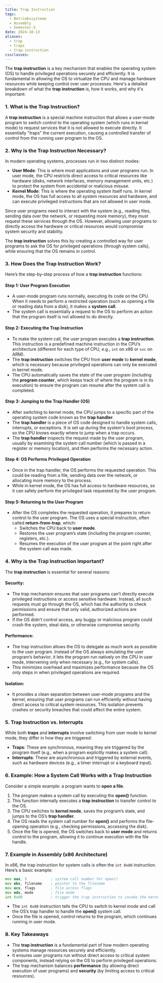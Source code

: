 ```yaml
---
title: Trap Instruction
tags:
  - Betriebssysteme
  - Assembly
  - Semester-3
date: 2024-10-13
aliases:
  - trap
  - traps
  - trap-instruction
cssclasses:
---
```

The **trap instruction** is a key mechanism that enables the operating system (OS) to handle privileged operations securely and efficiently. It is fundamental in allowing the OS to virtualize the CPU and manage hardware resources while keeping control over user processes. Here's a detailed breakdown of what the **trap instruction** is, how it works, and why it's important:

### **1. What is the Trap Instruction?**

A **trap instruction** is a special machine instruction that allows a user-mode program to switch control to the operating system (which runs in kernel mode) to request services that it is not allowed to execute directly. It essentially "traps" the current execution, causing a controlled transfer of control from the running user program to the OS.

### **2. Why is the Trap Instruction Necessary?**

In modern operating systems, processes run in two distinct modes:

- **User Mode**: This is where most applications and user programs run. In user mode, the CPU restricts direct access to critical resources like hardware (disks, network interfaces, memory management units, etc.) to protect the system from accidental or malicious misuse.
- **Kernel Mode**: This is where the operating system itself runs. In kernel mode, the OS has full access to all system resources and hardware, and can execute privileged instructions that are not allowed in user mode.

Since user programs need to interact with the system (e.g., reading files, sending data over the network, or requesting more memory), they must request these services through the OS. However, allowing user programs to directly access the hardware or critical resources would compromise system security and stability.

The **trap instruction** solves this by creating a controlled way for user programs to ask the OS for privileged operations (through system calls), while ensuring that the OS remains in control.

### **3. How Does the Trap Instruction Work?**

Here’s the step-by-step process of how a **trap instruction** functions:

#### **Step 1: User Program Execution**

- A user-mode program runs normally, executing its code on the CPU. When it needs to perform a restricted operation (such as opening a file or reading data from a disk), it makes a **system call**.
- The system call is essentially a request to the OS to perform an action that the program itself is not allowed to do directly.

#### **Step 2: Executing the Trap Instruction**

- To make the system call, the user program executes a **trap instruction**. This instruction is a predefined machine instruction in the CPU’s architecture (different for each type of CPU, e.g., `int` on x86 or `svc` on ARM).
- The **trap instruction** switches the CPU from **user mode** to **kernel mode**, which is necessary because privileged operations can only be executed in kernel mode.
- The CPU automatically saves the state of the user program (including the **program counter**, which keeps track of where the program is in its execution) to ensure the program can resume after the system call is completed.

#### **Step 3: Jumping to the Trap Handler (OS)**

- After switching to kernel mode, the CPU jumps to a specific part of the operating system code known as the **trap handler**.
- The **trap handler** is a piece of OS code designed to handle system calls, interrupts, or exceptions. It is set up during the system's boot process, so the CPU knows exactly where to jump when a trap occurs.
- The **trap handler** inspects the request made by the user program, usually by examining the system call number (which is passed in a register or memory location), and then performs the necessary action.

#### **Step 4: OS Performs Privileged Operation**

- Once in the trap handler, the OS performs the requested operation. This could be reading from a file, sending data over the network, or allocating more memory to the process.
- While in kernel mode, the OS has full access to hardware resources, so it can safely perform the privileged task requested by the user program.

#### **Step 5: Returning to the User Program**

- After the OS completes the requested operation, it prepares to return control to the user program. The OS uses a special instruction, often called **return-from-trap**, which:
    - Switches the CPU back to **user mode**.
    - Restores the user program’s state (including the program counter, registers, etc.).
    - Resumes the execution of the user program at the point right after the system call was made.

### **4. Why is the Trap Instruction Important?**

The **trap instruction** is essential for several reasons:

#### **Security**:

- The trap mechanism ensures that user programs can’t directly execute privileged instructions or access sensitive hardware. Instead, all such requests must go through the OS, which has the authority to check permissions and ensure that only valid, authorized actions are performed.
- If the OS didn’t control access, any buggy or malicious program could crash the system, steal data, or otherwise compromise security.

#### **Performance**:

- The trap instruction allows the OS to delegate as much work as possible to the user program. Instead of the OS always simulating the user program’s behavior, it lets the program run natively on the CPU in user mode, intervening only when necessary (e.g., for system calls).
- This minimizes overhead and maximizes performance because the OS only steps in when privileged operations are required.

#### **Isolation**:

- It provides a clean separation between user-mode programs and the kernel, ensuring that user programs can run efficiently without having direct access to critical system resources. This isolation prevents crashes or security breaches that could affect the entire system.

### **5. Trap Instruction vs. Interrupts**

While both **traps** and **interrupts** involve switching from user mode to kernel mode, they differ in how they are triggered:

- **Traps**: These are synchronous, meaning they are triggered by the program itself (e.g., when a program explicitly makes a system call).
- **Interrupts**: These are asynchronous and triggered by external events, such as hardware devices (e.g., a timer interrupt or a keyboard input).

### **6. Example: How a System Call Works with a Trap Instruction**

Consider a simple example: a program wants to **open a file**.

1. The program makes a system call by executing the **open()** function.
2. This function internally executes a **trap instruction** to transfer control to the OS.
3. The CPU switches to **kernel mode**, saves the program’s state, and jumps to the OS’s **trap handler**.
4. The OS reads the system call number for **open()** and performs the file-opening operation (e.g., checking permissions, accessing the disk).
5. Once the file is opened, the OS switches back to **user mode** and returns control to the program, allowing it to continue execution with the file handle.

### **7. Example in Assembly (x86 Architecture)**

In x86, the trap instruction for system calls is often the `int 0x80` instruction. Here’s a basic example:

```asm fold="x86 Architecture"
mov eax, 5           ; system call number for open()
mov ebx, filename    ; pointer to the filename
mov ecx, flags       ; file access flags
mov edx, mode        ; file mode
int 0x80             ; trigger the trap instruction to invoke the kernel
```
- The `int 0x80` instruction tells the CPU to switch to kernel mode and call the OS’s trap handler to handle the **open()** system call.
- Once the file is opened, control returns to the program, which continues running in user mode.

### **8. Key Takeaways**

- The **trap instruction** is a fundamental part of how modern operating systems manage resources securely and efficiently.
- It ensures user programs run without direct access to critical system components, instead relying on the OS to perform privileged operations.
- The trap mechanism balances **performance** (by allowing direct execution of user programs) and **security** (by limiting access to critical resources).